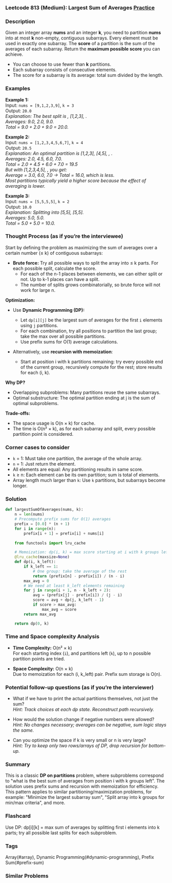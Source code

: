 ### Leetcode 813 (Medium): Largest Sum of Averages [Practice](https://leetcode.com/problems/largest-sum-of-averages)

### Description  
Given an integer array **nums** and an integer **k**, you need to partition **nums** into at most **k** non-empty, contiguous subarrays. Every element must be used in exactly one subarray. The **score** of a partition is the sum of the averages of each subarray. Return the **maximum possible score** you can achieve.

- You can choose to use fewer than **k** partitions.
- Each subarray consists of consecutive elements.
- The score for a subarray is its average: total sum divided by the length.

### Examples  

**Example 1:**  
Input: `nums = [9,1,2,3,9]`, `k = 3`  
Output: `20.0`  
*Explanation: The best split is , [1,2,3], .  
Averages: 9.0, 2.0, 9.0.  
Total = 9.0 + 2.0 + 9.0 = 20.0.*

**Example 2:**  
Input: `nums = [1,2,3,4,5,6,7]`, `k = 4`  
Output: `20.5`  
*Explanation: An optimal partition is [1,2,3], [4,5], , .  
Averages: 2.0, 4.5, 6.0, 7.0.  
Total = 2.0 + 4.5 + 6.0 + 7.0 = 19.5  
But with [1,2,3,4,5], ,  you get:  
Average = 3.0, 6.0, 7.0 → Total = 16.0, which is less.  
Most partitions typically yield a higher score because the effect of averaging is lower.*

**Example 3:**  
Input: `nums = [5,5,5,5]`, `k = 2`  
Output: `10.0`  
*Explanation: Splitting into [5,5], [5,5].  
Averages: 5.0, 5.0.  
Total = 5.0 + 5.0 = 10.0.*

### Thought Process (as if you’re the interviewee)  

Start by defining the problem as maximizing the sum of averages over a certain number (≤ k) of contiguous subarrays:
- **Brute force:** Try all possible ways to split the array into ≤ k parts. For each possible split, calculate the score.
  - For each of the n-1 places between elements, we can either split or not. Up to k-1 places can have a split.
  - The number of splits grows combinatorially, so brute force will not work for large n.

**Optimization:**  
- Use **Dynamic Programming (DP):**
  - Let `dp[i][j]` be the largest sum of averages for the first `i` elements using `j` partitions.
  - For each combination, try all positions to partition the last group; take the max over all possible partitions.
  - Use prefix sums for O(1) average calculations.

- Alternatively, use **recursion with memoization**:
  - Start at position i with k partitions remaining: try every possible end of the current group, recursively compute for the rest; store results for each (i, k).

**Why DP?**
- Overlapping subproblems: Many partitions reuse the same subarrays.
- Optimal substructure: The optimal partition ending at j is the sum of optimal subproblems.

**Trade-offs:**  
- The space usage is O(n × k) for cache.
- The time is O(n² × k), as for each subarray and split, every possible partition point is considered.

### Corner cases to consider  
- `k` = 1: Must take one partition, the average of the whole array.
- `n` = 1: Just return the element.
- All elements are equal: Any partitioning results in same score.
- `k` ≥ n: Each element can be its own partition; sum is total of elements.
- Array length much larger than `k`: Use `k` partitions, but subarrays become longer.

### Solution

```python
def largestSumOfAverages(nums, k):
    n = len(nums)
    # Precompute prefix sums for O(1) averages
    prefix = [0.0] * (n + 1)
    for i in range(n):
        prefix[i + 1] = prefix[i] + nums[i]
    
    from functools import lru_cache

    # Memoization: dp(i, k) = max score starting at i with k groups left
    @lru_cache(maxsize=None)
    def dp(i, k_left):
        if k_left == 1:
            # One group: take the average of the rest
            return (prefix[n] - prefix[i]) / (n - i)
        max_avg = 0
        # We need at least k_left elements remaining
        for j in range(i + 1, n - k_left + 2):
            avg = (prefix[j] - prefix[i]) / (j - i)
            score = avg + dp(j, k_left - 1)
            if score > max_avg:
                max_avg = score
        return max_avg

    return dp(0, k)
```

### Time and Space complexity Analysis  

- **Time Complexity:** O(n² × k)  
  For each starting index (`i`), and partitions left (`k`), up to n possible partition points are tried.

- **Space Complexity:** O(n × k)  
  Due to memoization for each (i, k_left) pair. Prefix sum storage is O(n).

### Potential follow-up questions (as if you’re the interviewer)  

- What if we have to print the actual partitions themselves, not just the sum?  
  *Hint: Track choices at each dp state. Reconstruct path recursively.*

- How would the solution change if negative numbers were allowed?  
  *Hint: No changes necessary; averages can be negative, sum logic stays the same.*

- Can you optimize the space if k is very small or n is very large?  
  *Hint: Try to keep only two rows/arrays of DP, drop recursion for bottom-up.*

### Summary
This is a classic **DP on partitions** problem, where subproblems correspond to "what is the best sum of averages from position i with k groups left". The solution uses prefix sums and recursion with memoization for efficiency. This pattern applies to similar partitioning/maximization problems, for example: "Minimize the largest subarray sum", "Split array into k groups for min/max criteria", and more.


### Flashcard
Use DP: dp[i][k] = max sum of averages by splitting first i elements into k parts; try all possible last splits for each subproblem.

### Tags
Array(#array), Dynamic Programming(#dynamic-programming), Prefix Sum(#prefix-sum)

### Similar Problems
